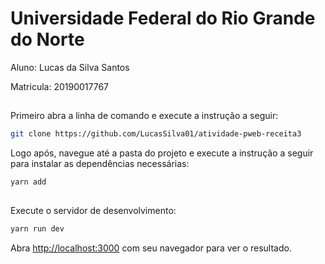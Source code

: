 # Universidade Federal do Rio Grande do Norte
 Aluno: Lucas da Silva Santos

 Matricula: 20190017767
## 

Primeiro abra a linha de comando e execute a instrução a seguir:
```bash
git clone https://github.com/LucasSilva01/atividade-pweb-receita3
```

Logo após, navegue até a pasta do projeto e execute a instrução a seguir para instalar as dependências necessárias:
```bash
yarn add
```

##

Execute o servidor de desenvolvimento:

```bash
yarn run dev
```

Abra [http://localhost:3000](http://localhost:3000) com seu navegador para ver o resultado.
